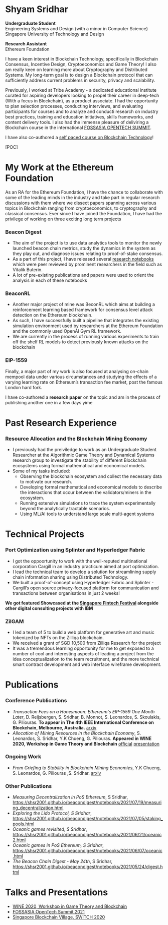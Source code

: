 # Shyam Sridhar

**Undergraduate Student**\
Engineering Systems and Design (with a minor in Computer Science)\
Singapore University of Technology and Design

**Research Assistant**\
Ethereum Foundation

I have a keen interest in Blockchain Technology, specifically in Blockchain Consensus, Incentive Design, Cryptoeconomics and Game Theory! I also am really keen on learning more about Cryptography and Distributed Systems. My long-term goal is to design a Blockchain protocol that can sufficiently address current problems in security, privacy and scalability.

Previously, I worked at Tribe Academy - a dedicated educational institute curated for aspiring developers looking to propel their career in deep-tech (With a focus in Blockchain), as a product associate. I had the opportunity to plan selection processes, conducting interviews, and evaluating participants for courses and to analyze and conducti research on industry best practices, training and education initiatives, skills frameworks, and content delivery tools. I also had the immense pleasure of deliviring a Blockchain course in the international [FOSSASIA OPENTECH SUMMIT](https://www.youtube.com/watch?v=gZHHr82qeiM&list=PLzZVLecTsGpLJimYhW1vsxb8IsnLDuYVO&index=38).  

I have also co-authored a [self paced course on Blockchain Technology](https://self-paced-course.opennodes.com/)!

[POC]
# My Work at the Ethereum Foundation 

As an RA for the Ethereum Foundation, I have the chance to collaborate with some of the leading minds in the industry and take part in regular research discussions with them where we dissect papers spanning across various topics in Blockchain ranging from cryptoeconomics, to cryptography and classical consensus. Ever since I have joined the Foundation, I have had the privilege of working on three exciting long term projects

### Beacon Digest 

- The aim of the project is to use data analytics tools to monitor the newly launched beacon chain metrics, study the dynamics in the system as they play out, and diagnose issues relating to proof-of-stake consensus. 
- As a part of this project, I have released several [research notebooks](https://shsr2001.github.io/beacondigest/) which were peer reviewed by prominent researchers in the field such as Vitalik Buterin.
-  A lot of pre-existing publications and papers were used to orient the analysis in each of these notebooks

### BeaconRL

- Another major project of mine was BeconRL which aims at building a reinforcement learning based framework for consensus level attack detection on the Ethereum blockchain. 
- As such, I have successfully built a pipeline that integrates the existing simulation environment used by researchers at the Ethereum Foundation and the commonly used OpenAI Gym RL framework. 
- We are currently in the process of running various experiments to train off the shelf RL models to detect previously known attacks on the blockchain

### EIP-1559

Finally, a major part of my work is also focused at analysing on-chain mempool data under various circumstances and studying the effects of a varying learning rate on Ethereum’s transaction fee market, post the famous London hard fork. 

I have co-authored a **research paper** on the topic and am in the process of publishing another one in a few days yime 

# Past Research Experience 

### Resource Allocation and the Blockchain Mining Economy

- I previously had the preiviledge to work as an Undergraduate Student Researcher at the Algorithmic Game Theory and Dynamical Systems research group to investigate the stability of different Blockchain ecosystems using formal mathematical and economical models.
- Some of my tasks included:
  - Observing the blockchain ecosystem and collect the necessary data to motivate our research.
  - Developing formal mathematical and economical models to describe the interactions that occur between the validators/miners in the ecosystem.
  - Running extensive simulations to trace the system experimentally beyond the analytically tractable scenarios.
  - Using ML/AI tools to understand large scale multi-agent systems


# Technical Projects 

### Port Optimization using Splinter and Hyperledger Fabric

- I got the oppoortunity to work with the well-reputed multinational corporation Cargill in an industry practicum aimed at port optimization.
- I lead the technical team to develop a solution for streamlining supply chain information sharing using Distributed Technology. 
- We built a proof-of-concept using Hyperledger Fabric and Splinter - Cargill’s open source privacy-focused platform for communication and transactions between organisations in just 2 weeks!

**We got featured Showcased at the [Singapore Fintech Festival](https://bit.ly/3oIY6Um) alongside other digital consulting projects with IBM**

### ZilGAM

- I led a team of 5 to build a web platform for generative art and music tokenized by NFTs on the Zilliqa blockchain.
- We received a grant of SGD 10,500 from Zilliqa Research for the project
- It was a tremendous learning opportunity for me to get exposed to a number of cool and interesting aspects of leading a project from the idea conceptualization to the team recruitment, and the more technical smart contract development and web interface wireframe development.

# Publications

### Conference Publications

- _Transaction Fees on a Honeymoon: Ethereum's EIP-1559 One Month Later_, D. Reijsbergen, S. Sridhar, B. Monnot, S. Leonardos, S. Skoulakis, G. Piliouras. **To appear in The 4th IEEE International Conference on Blockchain, Melbourne, Australia.** [arxiv](https://arxiv.org/abs/2110.04753)
- _Allocation of Mining Resources in the Blockchain Economy_, S. Leonardos, S. Sridhar, Y.K Chueng, G. Piliouras. **Appeared in WINE 2020, Workshop in Game Theory and Blockchain** [official](https://econcs.pku.edu.cn/wine2020/wine2020/Workshop/GTiB20_paper_1.pdf) [presentation](https://www.youtube.com/watch?v=ll3IuOr1VSw)

### Ongoing Work

- _From Griefing to Stability in Blockchain Mining Economies_, Y.K Chueng, S. Leonardos, G. Piliouras ,S. Sridhar. [arxiv](https://arxiv.org/abs/2106.12332)

### Other Publications 

- _Measuring Decentralization in PoS Ethereum_, S Sridhar, https://shsr2001.github.io/beacondigest/notebooks/2021/07/19/measuring_decentralization.html
- _Exploring the Lido Protocol, S Sridhar_, https://shsr2001.github.io/beacondigest/notebooks/2021/07/05/staking_pools.html
- _Oceanic games revisited, S Sridhar_, https://shsr2001.github.io/beacondigest/notebooks/2021/06/21/oceanic2.html
- _Oceanic games in PoS Ethereum, S Sridhar_, https://shsr2001.github.io/beacondigest/notebooks/2021/06/07/oceanic.html
- _The Beacon Chain Digest - May 24th_, S Sridhar, https://shsr2001.github.io/beacondigest/notebooks/2021/05/24/digest.html

# Talks and Presentations 

- [WINE 2020, Workshop in Game Theory and Blockchain](https://www.youtube.com/watch?v=ll3IuOr1VSw)
- [FOSSASIA OpenTech Summit 2021](https://www.youtube.com/watch?v=gZHHr82qeiM&list=PLzZVLecTsGpLJimYhW1vsxb8IsnLDuYVO&index=38)
- [Singapore Blockchain Village, SWITCH 2020](https://bit.ly/3oIY6Um)
